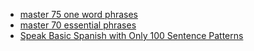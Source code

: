 
- [master 75 one word phrases](https://www.youtube.com/watch?v=ctto7CfKNsA&list=PLollIA7OuadzxztbStLpAEZ2A-bt79Sf7)
- [master 70 essential phrases](https://www.youtube.com/watch?v=AqkOgQDe8aQ&list=PLollIA7OuadzxztbStLpAEZ2A-bt79Sf7&index=2)
- [Speak Basic Spanish with Only 100 Sentence Patterns](https://www.youtube.com/watch?v=VZ-8mDG0Dno)

